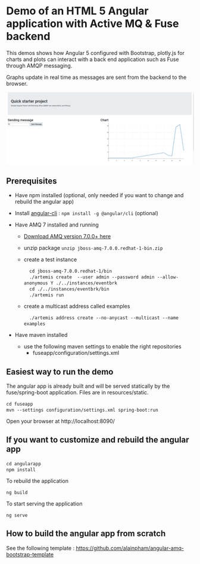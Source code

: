 # Demo of an HTML 5 Angular application with Active MQ & Fuse backend

This demos shows how Angular 5 configured with Bootstrap, plotly.js for charts and plots can interact with a back end application such as Fuse through AMQP messaging.

Graphs update in real time as messages are sent from the backend to the browser.

![Screenshot](screen.png)

## Prerequisites

* Have npm installed (optional, only needed if you want to change and rebuild the angular app)
* Install [angular-cli](https://angular.io/guide/quickstart) : `npm install -g @angular/cli` (optional)

* Have AMQ 7 installed and running
	* [Download AMQ version 7.0.0+ here](https://developers.redhat.com/products/amq/download/)
	* unzip package `unzip jboss-amq-7.0.0.redhat-1-bin.zip`
	* create a test instance

			cd jboss-amq-7.0.0.redhat-1/bin
			./artemis create  --user admin --password admin --allow-anonymous Y ./../instances/eventbrk
			cd ./../instances/eventbrk/bin
			./artemis run

	* create a multicast address called examples

			./artemis address create --no-anycast --multicast --name examples

* Have maven installed
  * use the following maven settings  to enable  the right repositories
    * fuseapp/configuration/settings.xml

## Easiest way to run the demo

The angular app is already built and will be served statically by the fuse/spring-boot application. Files are in resources/static.

    cd fuseapp
    mvn --settings configuration/settings.xml spring-boot:run

Open your browser at http://localhost:8090/

## If you want to customize and rebuild the angular app

    cd angularapp
    npm install

To rebuild the application

    ng build

To start serving the application

    ng serve

## How to build the angular app from scratch

See the following template :
    https://github.com/alainpham/angular-amq-bootstrap-template
